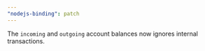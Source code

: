 ```yaml
---
"nodejs-binding": patch
---
```


The `incoming` and `outgoing` account balances now ignores internal transactions.
